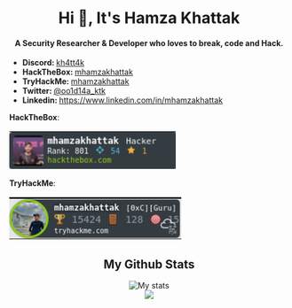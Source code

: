 <h1 align="center">Hi 👋, It's Hamza Khattak</h1>
<h4 align="center">A Security Researcher & Developer who loves to break, code and Hack.</h4>

<ul>
  <li><b>Discord: </b> <a href="#" target="_blank">kh4tt4k</a></li>
    <li><b>HackTheBox: </b> <a href="https://app.hackthebox.com/profile/915532">mhamzakhattak</a></li>
  <li><b>TryHackMe: </b> <a href="https://tryhackme.com/p/mhamzakhattak">mhamzakhattak</a></li>
  <li><b>Twitter: </b> <a href="https://twitter.com/oo1d14a_ktk" target="_blank">@oo1d14a_ktk</a></li>
  <li><b>Linkedin: </b> <a href="https://www.linkedin.com/in/mhamzakhattak" target="_blank">https://www.linkedin.com/in/mhamzakhattak</a></li>
</ul>

<p align="center">
  <summary><b>HackTheBox</b>: </summary>
  <br>
   <img src="/hackthebox.png" alt="Hackthebox">
  </p>
 

 <p align="center">
  <summary><b>TryHackMe</b>: </summary>
  <br>
  <img src="/tryhackme.png" alt="TryHackMe">
</p>

<h2 align="center">My Github Stats</h2> 

<p align="center">
<img src="https://github-readme-stats.vercel.app/api?username=mhamzakhattak&show_icons=true&theme=tokyonight&count_private=true&include_all_commits=true" alt="My stats">
  <br>
  <img src = "https://github-readme-stats.vercel.app/api/top-langs/?username=mhamzakhattak&hide=css,java,html&theme=tokyonight">

</p>

